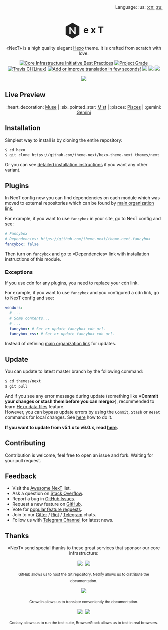 <div align="right">Language: :us:
<a title="Chinese" href="docs/zh-CN/README.md">:cn:</a>
<a title="Russian" href="docs/ru/README.md">:ru:</a></div>

# <div align="center"><a title="NexT website repository" href="https://github.com/theme-next/theme-next.org"><img align="center" width="56" height="56" src="https://raw.githubusercontent.com/theme-next/hexo-theme-next/master/source/images/logo.svg?sanitize=true"></a> e x T</div>

<p align="center">«NexT» is a high quality elegant <a href="http://hexo.io">Hexo</a> theme. It is crafted from scratch with love.</p>

<p align="center">
  <a href="https://bestpractices.coreinfrastructure.org/projects/2625"><img src="https://bestpractices.coreinfrastructure.org/projects/2625/badge" title="Core Infrastructure Initiative Best Practices"></a>
  <a href="https://www.codacy.com/app/theme-next/hexo-theme-next?utm_source=github.com&amp;utm_medium=referral&amp;utm_content=theme-next/hexo-theme-next&amp;utm_campaign=Badge_Grade"><img src="https://api.codacy.com/project/badge/Grade/72f7fe7609c2438a92069f448e5a341a" title="Project Grade"></a>
  <a href="https://travis-ci.org/theme-next/hexo-theme-next?branch=master"><img src="https://travis-ci.org/theme-next/hexo-theme-next.svg?branch=master" title="Travis CI [Linux]"></a>
  <a href="https://i18n.theme-next.org"><img src="https://d322cqt584bo4o.cloudfront.net/theme-next/localized.svg" title="Add or improve translation in few seconds!"></a>
  <a href="https://github.com/theme-next/hexo-theme-next/releases"><img src="https://badge.fury.io/gh/theme-next%2Fhexo-theme-next.svg"></a>
  <a href="http://hexo.io"><img src="https://img.shields.io/badge/hexo-%3E%3D%203.5.0-blue.svg"></a>
  <a href="https://github.com/theme-next/hexo-theme-next/blob/master/LICENSE.md"><img src="https://img.shields.io/badge/license-%20AGPL-blue.svg"></a>
</p>

<p align="center">
  <img src="https://user-images.githubusercontent.com/16272760/60769688-83397500-a105-11e9-9175-e8a1f3597a35.png">
</p>

## Live Preview

<p align="center">
:heart_decoration: <a href="https://muse.theme-next.org">Muse</a> | :six_pointed_star: <a href="https://mist.theme-next.org">Mist</a> | :pisces: <a href="https://pisces.theme-next.org">Pisces</a> | :gemini: <a href="https://theme-next.org">Gemini</a>
</p>

## Installation

Simplest way to install is by cloning the entire repository:

   ```sh
   $ cd hexo
   $ git clone https://github.com/theme-next/hexo-theme-next themes/next
   ```

Or you can see [detailed installation instructions][docs-installation-url] if you want any other variant.

## Plugins

In NexT config now you can find dependencies on each module which was moved to external repositories which can be found by [main organization link](https://github.com/theme-next).

For example, if you want to use `fancybox` in your site, go to NexT config and see:

```yml
# Fancybox
# Dependencies: https://github.com/theme-next/theme-next-fancybox
fancybox: false
```

Then turn on `fancybox` and go to «Dependencies» link with installation instructions of this module.

### Exceptions

If you use cdn for any plugins, you need to replace your cdn link.

For example, if you want to use `fancybox` and you configured a cdn link, go to NexT config and see:

```yml
vendors:
  # ...
  # Some contents...
  # ...
  fancybox: # Set or update fancybox cdn url.
  fancybox_css: # Set or update fancybox cdn url.
```

Instead of defining [main organization link](https://github.com/theme-next) for updates.

## Update

You can update to latest master branch by the following command:

```sh
$ cd themes/next
$ git pull
```

And if you see any error message during update (something like **«Commit your changes or stash them before you can merge»**), recommended to learn [Hexo data files][docs-data-files-url] feature.\
However, you can bypass update errors by using the `Commit`, `Stash` or `Reset` commands for local changes. See [here](https://stackoverflow.com/a/15745424/5861495) how to do it.

**If you want to update from v5.1.x to v6.0.x, read [here][docs-update-5-1-x-url].**

## Contributing

Contribution is welcome, feel free to open an issue and fork. Waiting for your pull request.

## Feedback

* Visit the [Awesome NexT][awesome-next-url] list.
* Ask a question on [Stack Overflow][stack-url].
* Report a bug in [GitHub Issues][issues-bug-url].
* Request a new feature on [GitHub][issues-feat-url].
* Vote for [popular feature requests][feat-req-vote-url].
* Join to our [Gitter][gitter-url] / [Riot][riot-url] / [Telegram][t-chat-url] chats.
* Follow us with [Telegram Channel][t-news-url] for latest news.

## Thanks

<p align="center">
«NexT» send special thanks to these great services that sponsor our core infrastructure:
</p>

<p align="center"><a href="https://github.com"><img align="center" width="100" src="https://github.githubassets.com/images/modules/logos_page/GitHub-Logo.png"></a>
&nbsp;<a href="https://www.netlify.com"><img align="center" width="150" src="https://cdn.netlify.com/15ecf59b59c9d04b88097c6b5d2c7e8a7d1302d0/1b6d6/img/press/logos/full-logo-light.svg"></a></p>
<p align="center">
  <sub>GitHub allows us to host the Git repository, Netlify allows us to distribute the documentation.</sub>
</p>

<p align="center"><a href="https://crowdin.com"><img align="center" width="180" src="https://support.crowdin.com/assets/logos/crowdin-logo1-small.png"></a></p>
<p align="center">
  <sub>Crowdin allows us to translate conveniently the documentation.</sub>
</p>

<p align="center"><a href="https://codacy.com"><img align="center" width="155" src="https://user-images.githubusercontent.com/16944225/55026017-623f8f00-5002-11e9-88bf-0d6a5884c6c2.png"></a>
&nbsp;<a href="https://www.browserstack.com"><img align="center" width="140" src="https://www.browserstack.com/images/mail/browserstack-logo-footer.png"></a></p>
<p align="center">
  <sub>Codacy allows us to run the test suite, BrowserStack allows us to test in real browsers.</sub>
</p>

[browser-image]: https://img.shields.io/badge/browser-%20chrome%20%7C%20firefox%20%7C%20opera%20%7C%20safari%20%7C%20ie%20%3E%3D%209-lightgrey.svg
[browser-url]: https://www.browserstack.com

[docs-installation-url]: https://github.com/theme-next/hexo-theme-next/blob/master/docs/INSTALLATION.md
[docs-data-files-url]: https://github.com/theme-next/hexo-theme-next/blob/master/docs/DATA-FILES.md
[docs-update-5-1-x-url]: https://github.com/theme-next/hexo-theme-next/blob/master/docs/UPDATE-FROM-5.1.X.md

[awesome-next-url]: https://github.com/theme-next/awesome-next
[stack-url]: https://stackoverflow.com/questions/tagged/theme-next
[issues-bug-url]: https://github.com/theme-next/hexo-theme-next/issues/new?assignees=&labels=Bug&template=bug-report.md
[issues-feat-url]: https://github.com/theme-next/hexo-theme-next/issues/new?assignees=&labels=Feature+Request&template=feature-request.md
[feat-req-vote-url]: https://github.com/theme-next/hexo-theme-next/issues?q=is%3Aopen+is%3Aissue+label%3A%22Feature+Request%22+sort%3Areactions-%2B1-desc

[gitter-url]: https://gitter.im/theme-next
[riot-url]: https://riot.im/app/#/room/#theme-next:matrix.org
[t-chat-url]: https://t.me/theme_next
[t-news-url]: https://t.me/theme_next_news

<!--[rel-image]: https://img.shields.io/github/release/theme-next/hexo-theme-next.svg-->
<!--[rel-image]: https://badge.fury.io/gh/theme-next%2Fhexo-theme-next.svg-->
<!--[mnt-image]: https://img.shields.io/maintenance/yes/2018.svg-->

<!--[download-latest-url]: https://github.com/theme-next/hexo-theme-next/archive/master.zip-->
<!--[releases-latest-url]: https://github.com/theme-next/hexo-theme-next/releases/latest-->
<!--[releases-url]: https://github.com/theme-next/hexo-theme-next/releases-->
<!--[tags-url]: https://github.com/theme-next/hexo-theme-next/tags-->
<!--[commits-url]: https://github.com/theme-next/hexo-theme-next/commits/master-->
